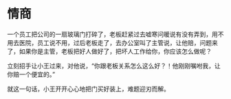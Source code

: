# 情商
一个员工把公司的一扇玻璃门打碎了，老板赶紧过去嘘寒问暖说有没有弄到，用不用去医院，员工说不用，过后老板走了，去办公室叫了主管说，让他赔，问题来了，如果你是主管，老板把好人做好了，把坏人工作给你，你应该怎么做呢？

立刻招手让小王过来，对他说，“你跟老板关系怎么这么好？！他刚刚嘱咐我，让你赔一个便宜的。”

就这一句话，小王开开心心地把门买好装上，难题迎刃而解。


